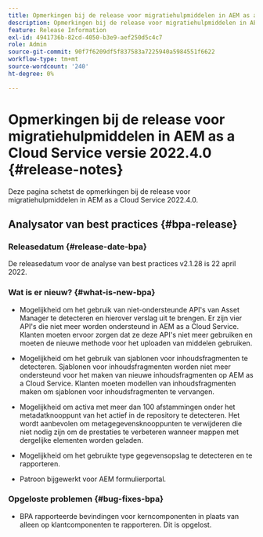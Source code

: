 ```yaml
---
title: Opmerkingen bij de release voor migratiehulpmiddelen in AEM as a Cloud Service versie 2022.4.0
description: Opmerkingen bij de release voor migratiehulpmiddelen in AEM as a Cloud Service versie 2022.4.0
feature: Release Information
exl-id: 4941736b-82cd-4050-b3e9-aef250d5c4c7
role: Admin
source-git-commit: 90f7f6209df5f837583a7225940a5984551f6622
workflow-type: tm+mt
source-wordcount: '240'
ht-degree: 0%

---
```


# Opmerkingen bij de release voor migratiehulpmiddelen in AEM as a Cloud Service versie 2022.4.0 {#release-notes}

Deze pagina schetst de opmerkingen bij de release voor migratiehulpmiddelen in AEM as a Cloud Service 2022.4.0.

## Analysator van best practices {#bpa-release}

### Releasedatum {#release-date-bpa}

De releasedatum voor de analyse van best practices v2.1.28 is 22 april 2022.

### Wat is er nieuw? {#what-is-new-bpa}

* Mogelijkheid om het gebruik van niet-ondersteunde API&#39;s van Asset Manager te detecteren en hierover verslag uit te brengen. Er zijn vier API&#39;s die niet meer worden ondersteund in AEM as a Cloud Service. Klanten moeten ervoor zorgen dat ze deze API&#39;s niet meer gebruiken en moeten de nieuwe methode voor het uploaden van middelen gebruiken.

* Mogelijkheid om het gebruik van sjablonen voor inhoudsfragmenten te detecteren. Sjablonen voor inhoudsfragmenten worden niet meer ondersteund voor het maken van nieuwe inhoudsfragmenten op AEM as a Cloud Service. Klanten moeten modellen van inhoudsfragmenten maken om sjablonen voor inhoudsfragmenten te vervangen.

* Mogelijkheid om activa met meer dan 100 afstammingen onder het metadatknooppunt van het actief in de repository te detecteren. Het wordt aanbevolen om metagegevensknooppunten te verwijderen die niet nodig zijn om de prestaties te verbeteren wanneer mappen met dergelijke elementen worden geladen.

* Mogelijkheid om het gebruikte type gegevensopslag te detecteren en te rapporteren.

* Patroon bijgewerkt voor AEM formulierportal.

### Opgeloste problemen {#bug-fixes-bpa}

* BPA rapporteerde bevindingen voor kerncomponenten in plaats van alleen op klantcomponenten te rapporteren. Dit is opgelost.
